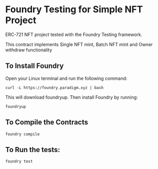 # Foundry Testing for Simple NFT Project

ERC-721 NFT project tested with the Foundry Testing framework.

This contract implements Single NFT mint, Batch NFT mint and Owner withdraw functionality

## To Install Foundry

Open your Linux terminal and run the following command:

```
curl -L https://foundry.paradigm.xyz | bash
```
This will download foundryup. Then install Foundry by running:

```
foundryup
```

## To Compile the Contracts

```
foundry compile
```

## To Run the tests:

```
foundry test
```
